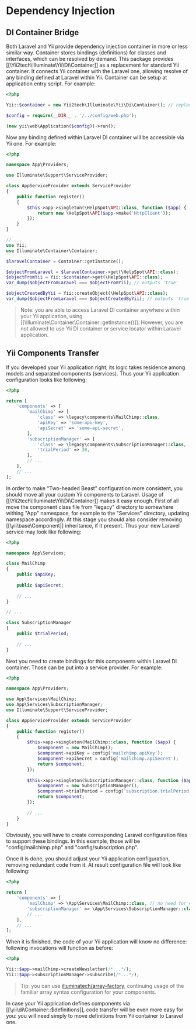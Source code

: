 Dependency Injection
====================

DI Container Bridge <span id="di-container-bridge"></span>
-------------------

Both Laravel and Yii provide dependency injection container in more or less similar way.
Container stores bindings (definitions) for classes and interfaces, which can be resolved by demand.
This package provides [[\Yii2tech\Illuminate\Yii\Di\Container]] as a replacement for standard Yii container.
It connects Yii container with the Laravel one, allowing resolve of any binding defined at Laravel within Yii.
Container can be setup at application entry script. For example:

```php
<?php

Yii::$container = new Yii2tech\Illuminate\Yii\Di\Container(); // replace standard Yii DI container

$config = require(__DIR__ . '/../config/web.php');

(new yii\web\Application($config))->run();
```

Now any binding defined within Laravel DI container will be accessible via Yii one. For example:

```php
<?php

namespace App\Providers;

use Illuminate\Support\ServiceProvider;

class AppServiceProvider extends ServiceProvider
{
    public function register()
    {
        $this->app->singleton(\HelpSpot\API::class, function ($app) {
            return new \HelpSpot\API($app->make('HttpClient'));
        });
    }
}

// ...
use Yii;
use Illuminate\Container\Container;

$laravelContainer = Container::getInstance();

$objectFromLaravel = $laravelContainer->get(\HelpSpot\API::class);
$objectFromYii = Yii::$container->get(\HelpSpot\API::class);
var_dump($objectFromLaravel === $objectFromYii); // outputs 'true'

$objectCreatedByYii = Yii::createObject(\HelpSpot\API::class);
var_dump($objectFromLaravel === $objectCreatedByYii); // outputs 'true'
```

> Note: you are able to access Laravel DI container anywhere within your Yii application, using [[\Illuminate\Container\Container::getInstance()]].
  However, you are not allowed to use Yii DI container or service locator within Laravel application.


Yii Components Transfer <span id="di-container-bridge"></span>
-----------------------

If you developed your Yii application right, its logic takes residence among models and separated components (services).
Thus your Yii application configuration looks like following:

```php
<?php

return [
    'components' => [
        'mailChimp' => [
            'class' => \legacy\components\MailChimp::class,
            'apiKey' => 'some-api-key',
            'apiSecret' => 'some-api-secret',
        ],
        'subscriptionManager' => [
            'class' => \legacy\components\SubscriptionManager::class,
            'trialPeriod' => 30,
        ],
        // ...
    ],
    // ...
];
```

In order to make "Two-headed Beast" configuration more consistent, you should move all your custom Yii components to Laravel.
Usage of [[\Yii2tech\Illuminate\Yii\Di\Container]] makes it easy enough. First of all move the component class file from
"legacy" directory to somewhere withing "App" namespace, for example to the "Services" directory, updating namespace accordingly.
At this stage you should also consider removing [[\yii\base\Component]] inheritance, if it present. Thus your new Laravel
service may look like following:

```php
<?php

namespace App\Services;

class MailChimp
{
    public $apiKey;
    
    public $apiSecret;
    
    // ...
}

// ...

class SubscriptionManager
{
    public $trialPeriod;
    
    // ...
}
```

Next you need to create bindings for this components within Laravel DI container. Those can be put into a service provider.
For example:

```php
<?php

namespace App\Providers;

use App\Services\MailChimp;
use App\Services\SubscriptionManager;
use Illuminate\Support\ServiceProvider;

class AppServiceProvider extends ServiceProvider
{
    public function register()
    {
        $this->app->singleton(MailChimp::class, function ($app) {
            $component = new MailChimp();
            $component->apiKey = config('mailchimp.apiKey');
            $component->apiSecret = config('mailchimp.apiSecret');
            return $component;
        });
        
        $this->app->singleton(SubscriptionManager::class, function ($app) {
            $component = new SubscriptionManager();
            $component->trialPeriod = config('subscription.trialPeriod');
            return $component;
        });
        
        // ...
    }
}
```

Obviously, you will have to create corresponding Laravel configuration files to support these bindings. In this example,
those will be "config/mailchimp.php" and "config/subscription.php".

Once it is done, you should adjust your Yii application configuration, removing redundant code from it. At result configuration
file will look like following:

```php
<?php

return [
    'components' => [
        'mailChimp' => \App\Services\MailChimp::class, // no need for configuration as it is handled by Laravel DI container
        'subscriptionManager' => \App\Services\SubscriptionManager::class, // service locator component refers to DI definition 
        // ...
    ],
    // ...
];
```

When it is finished, the code of your Yii application will know no difference: following invocations will function as before:

```php
<?php

Yii::$app->mailChimp->createNewsletter(/*...*/);
Yii::$app->subscriptionManager->subscribe(/*...*/);
```

> Tip: you can use [illuminatech/array-factory](https://github.com/illuminatech/array-factory), continuing usage of the familiar
  array syntax configuration for your components.

In case your Yii application defines components via [[\yii\di\Container::$definitions]], code transfer will be even more
easy for you: you will need simply to move definitions from Yii container to Laravel one.

